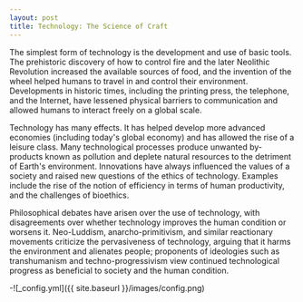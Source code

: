 ```yaml
---
layout: post
title: Technology: The Science of Craft
---
```


The simplest form of technology is the development and use of basic tools. The prehistoric discovery of how to control fire and the later Neolithic Revolution increased the available sources of food, and the invention of the wheel helped humans to travel in and control their environment. Developments in historic times, including the printing press, the telephone, and the Internet, have lessened physical barriers to communication and allowed humans to interact freely on a global scale.

Technology has many effects. It has helped develop more advanced economies (including today's global economy) and has allowed the rise of a leisure class. Many technological processes produce unwanted by-products known as pollution and deplete natural resources to the detriment of Earth's environment. Innovations have always influenced the values of a society and raised new questions of the ethics of technology. Examples include the rise of the notion of efficiency in terms of human productivity, and the challenges of bioethics.

Philosophical debates have arisen over the use of technology, with disagreements over whether technology improves the human condition or worsens it. Neo-Luddism, anarcho-primitivism, and similar reactionary movements criticize the pervasiveness of technology, arguing that it harms the environment and alienates people; proponents of ideologies such as transhumanism and techno-progressivism view continued technological progress as beneficial to society and the human condition.

-![_config.yml]({{ site.baseurl }}/images/config.png)
